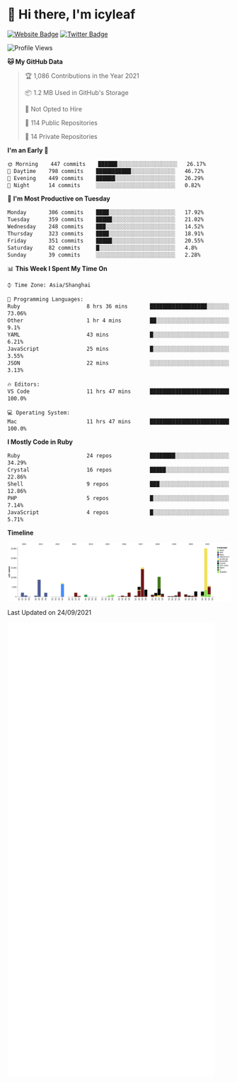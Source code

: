 # 👋 Hi there, I'm icyleaf

[![Website Badge](https://img.shields.io/badge/-icyleaf.com-444444?style=flat&logo=Google-Chrome&logoColor=f2f2f2&link=https://icyleaf.com)](https://icyleaf.com)
[![Twitter Badge](https://img.shields.io/badge/-@icyleaf-1da1f2?style=flat&labelColor=1ca0f1&logo=twitter&logoColor=white&link=https://twitter.com/icyleaf)](https://twitter.com/icyleaf)

<!--START_SECTION:waka-->
![Profile Views](http://img.shields.io/badge/Profile%20Views-3-blue)

**🐱 My GitHub Data** 

> 🏆 1,086 Contributions in the Year 2021
 > 
> 📦 1.2 MB Used in GitHub's Storage 
 > 
> 🚫 Not Opted to Hire
 > 
> 📜 114 Public Repositories 
 > 
> 🔑 14 Private Repositories  
 > 
**I'm an Early 🐤** 

```text
🌞 Morning    447 commits    ██████░░░░░░░░░░░░░░░░░░░   26.17% 
🌆 Daytime    798 commits    ███████████░░░░░░░░░░░░░░   46.72% 
🌃 Evening    449 commits    ██████░░░░░░░░░░░░░░░░░░░   26.29% 
🌙 Night      14 commits     ░░░░░░░░░░░░░░░░░░░░░░░░░   0.82%

```
📅 **I'm Most Productive on Tuesday** 

```text
Monday       306 commits    ████░░░░░░░░░░░░░░░░░░░░░   17.92% 
Tuesday      359 commits    █████░░░░░░░░░░░░░░░░░░░░   21.02% 
Wednesday    248 commits    ███░░░░░░░░░░░░░░░░░░░░░░   14.52% 
Thursday     323 commits    ████░░░░░░░░░░░░░░░░░░░░░   18.91% 
Friday       351 commits    █████░░░░░░░░░░░░░░░░░░░░   20.55% 
Saturday     82 commits     █░░░░░░░░░░░░░░░░░░░░░░░░   4.8% 
Sunday       39 commits     ░░░░░░░░░░░░░░░░░░░░░░░░░   2.28%

```


📊 **This Week I Spent My Time On** 

```text
⌚︎ Time Zone: Asia/Shanghai

💬 Programming Languages: 
Ruby                     8 hrs 36 mins       ██████████████████░░░░░░░   73.06% 
Other                    1 hr 4 mins         ██░░░░░░░░░░░░░░░░░░░░░░░   9.1% 
YAML                     43 mins             █░░░░░░░░░░░░░░░░░░░░░░░░   6.21% 
JavaScript               25 mins             █░░░░░░░░░░░░░░░░░░░░░░░░   3.55% 
JSON                     22 mins             ░░░░░░░░░░░░░░░░░░░░░░░░░   3.13%

🔥 Editors: 
VS Code                  11 hrs 47 mins      █████████████████████████   100.0%

💻 Operating System: 
Mac                      11 hrs 47 mins      █████████████████████████   100.0%

```

**I Mostly Code in Ruby** 

```text
Ruby                     24 repos            ████████░░░░░░░░░░░░░░░░░   34.29% 
Crystal                  16 repos            █████░░░░░░░░░░░░░░░░░░░░   22.86% 
Shell                    9 repos             ███░░░░░░░░░░░░░░░░░░░░░░   12.86% 
PHP                      5 repos             █░░░░░░░░░░░░░░░░░░░░░░░░   7.14% 
JavaScript               4 repos             █░░░░░░░░░░░░░░░░░░░░░░░░   5.71%

```


**Timeline**

![Chart not found](https://raw.githubusercontent.com/icyleaf/icyleaf/main/charts/bar_graph.png) 


 Last Updated on 24/09/2021
<!--END_SECTION:waka-->

![Metrics](https://github.com/icyleaf/icyleaf/blob/main/github-metrics.svg)
